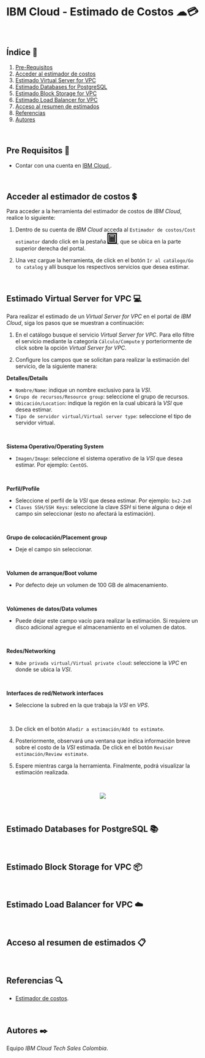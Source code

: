 # IBM Cloud - Estimado de Costos ☁💳
<br />

## Índice  📰
1. [Pre-Requisitos](#Pre-Requisitos-pencil)
2. [Acceder al estimador de costos](#Acceder-al-estimador-de-costos-heavy_dollar_sign)
3. [Estimado Virtual Server for VPC](#Estimado-Virtual-Server-for-VPC-computer)
4. [Estimado Databases for PostgreSQL](#Estimado-Databases-for-PostgreSQL-books)
5. [Estimado Block Storage for VPC](#Estimado-Block-Storage-for-VPC-package)
6. [Estimado Load Balancer for VPC](#Estimado-Load-Balancer-for-VPC-cloud)
7. [Acceso al resumen de estimados](#Acceso-al-resumen-de-estimados-clipboard)
8. [Referencias](#Referencias-mag)
9. [Autores](#Autores-black_nib)
<br />

## Pre Requisitos :pencil:
* Contar con una cuenta en <a href="https://cloud.ibm.com/"> IBM Cloud </a>.
<br />

## Acceder al estimador de costos :heavy_dollar_sign:
Para acceder a la herramienta del estimador de costos de *IBM Cloud*, realice lo siguiente:
1. Dentro de su cuenta de *IBM Cloud* acceda al ```Estimador de costos/Cost estimator``` dando click en la pestaña <a href="https://cloud.ibm.com/estimator/review"><img width="25" src="https://github.com/emeloibmco/IBM-Cloud-Estimado-Costos/blob/main/Imagenes/Estimador.PNG"></a>, que se ubica en la parte superior derecha del portal. 

2. Una vez cargue la herramienta, de click en el botón ```Ir al catálogo/Go to catalog``` y allí busque los respectivos servicios que desea estimar.
<br />

## Estimado Virtual Server for VPC :computer:
Para realizar el estimado de un *Virtual Server for VPC* en el portal de *IBM Cloud*, siga los pasos que se muestran a continuación:

1. En el catálogo busque el servicio *Virtual Server for VPC*. Para ello filtre el servicio mediante la categoría ```Cálculo/Compute``` y porteriormente de click sobre la opción *Virtual Server for VPC*.

2. Configure los campos que se solicitan para realizar la estimación del servicio, de la siguiente manera:

 **Detalles/Details**
 * ```Nombre/Name```: indique un nombre exclusivo para la *VSI*. 
 * ```Grupo de recursos/Resource group```: seleccione el grupo de recursos.
 * ```Ubicación/Location```: indique la región en la cual ubicará la *VSI* que desea estimar.
 * ```Tipo de servidor virtual/Virtual server type```: seleccione el tipo de servidor virtual.
 <br />

 **Sistema Operativo/Operating System**
 * ```Imagen/Image```: seleccione el sistema operativo de la *VSI* que desea estimar. Por ejemplo: ```CentOS```.
 <br />

 **Perfil/Profile**
 * Seleccione el perfil de la *VSI* que desea estimar. Por ejemplo: ```bx2-2x8```
 * ```Claves SSH/SSH Keys```: seleccione la clave *SSH* si tiene alguna o deje el campo sin seleccionar (esto no afectará la estimación).
 <br />

 **Grupo de colocación/Placement group**
 * Deje el campo sin seleccionar.
 <br />

 **Volumen de arranque/Boot volume**
 * Por defecto deje un volumen de 100 GB de almacenamiento.
 <br />

 **Volúmenes de datos/Data volumes**
 * Puede dejar este campo vacío para realizar la estimación. Si requiere un disco adicional agregue el almacenamiento en el volumen de datos.
 <br />

 **Redes/Networking**
 * ```Nube privada virtual/Virtual private cloud```: seleccione la *VPC* en donde se ubica la *VSI*.
 <br />

 **Interfaces de red/Network interfaces**
 * Seleccione la subred en la que trabaja la *VSI* en *VPS*.
 <br />

3. De click en el botón ```Añadir a estimación/Add to estimate```.

4. Posteriormente, observará una ventana que indica información breve sobre el costo de la *VSI* estimada. De click en el botón ```Revisar estimación/Review estimate```.

5. Espere mientras carga la herramienta. Finalmente, podrá visualizar la estimación realizada.
<br />

<p align="center"><img width="700" src="https://github.com/emeloibmco/IBM-Cloud-Estimado-Costos/blob/main/Imagenes/VSI.gif"></p>
<br />

## Estimado Databases for PostgreSQL :books:
<br />

## Estimado Block Storage for VPC :package:
<br />

## Estimado Load Balancer for VPC :cloud:
<br />

## Acceso al resumen de estimados :clipboard:
<br />

## Referencias :mag:
* <a href="https://cloud.ibm.com/estimator/review">Estimador de costos</a>.
<br />

## Autores :black_nib:
Equipo *IBM Cloud Tech Sales Colombia*.
<br />
